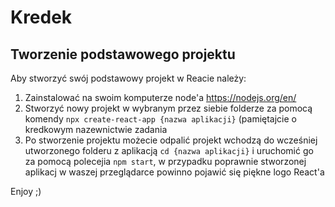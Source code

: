 # Kredek

## Tworzenie podstawowego projektu 
Aby stworzyć swój podstawowy projekt w Reacie należy:
1. Zainstalować na swoim komputerze node'a https://nodejs.org/en/
2. Stworzyć nowy projekt w wybranym przez siebie folderze za pomocą komendy ```npx create-react-app {nazwa aplikacji}``` (pamiętajcie o kredkowym nazewnictwie zadania
3. Po stworzenie projektu możecie odpalić projekt wchodzą do wcześniej utworzonego folderu z aplikacją ```cd {nazwa aplikacji}``` i uruchomić go za pomocą polecejia 
```npm start```, w przypadku poprawnie stworzonej aplikacj w waszej przeglądarce powinno pojawić się piękne logo React'a

Enjoy ;)
